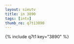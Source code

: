 ```yaml
--- 
layout: sieutv
title: in 3890
tags: [intv]
thumb_re: q7t13890
---
```

{% include q7t1 key="3890" %} 
